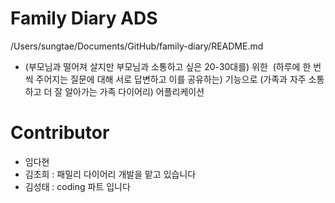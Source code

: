 # Family Diary ADS
/Users/sungtae/Documents/GitHub/family-diary/README.md
- (부모님과 떨어져 살지만 부모님과 소통하고 싶은 20-30대를) 위한  (하루에 한 번씩 주어지는 질문에 대해 서로 답변하고 이를 공유하는) 기능으로 (가족과 자주 소통하고 더 잘 알아가는 가족 다이어리) 어플리케이션

# Contributor

- 임다현
- 김초희 : 패밀리 다이어리 개발을 맡고 있습니다
- 김성태 : coding 파트 입니다